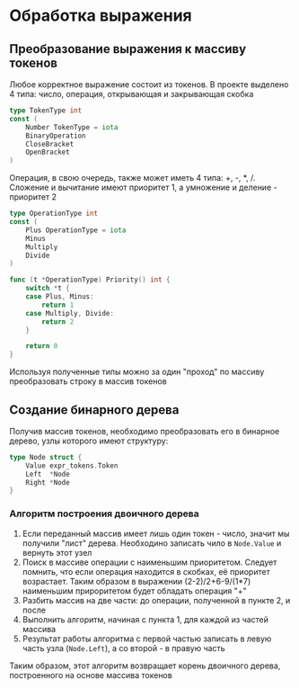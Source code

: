 # Обработка выражения

## Преобразование выражения к массиву токенов
Любое корректное выражение состоит из токенов. В проекте выделено 4 типа: число, операция, открывающая и закрывающая скобка
```Go
type TokenType int
const (
	Number TokenType = iota
	BinaryOperation
	CloseBracket
	OpenBracket
)
```

Операция, в свою очередь, также может иметь 4 типа: +, -, *, /. Сложение и вычитание имеют приоритет 1, а умножение и деление - приоритет 2
```Go
type OperationType int
const (
	Plus OperationType = iota
	Minus
	Multiply
	Divide
)

func (t *OperationType) Priority() int {
	switch *t {
	case Plus, Minus:
		return 1
	case Multiply, Divide:
		return 2
	}

	return 0
}
```

Используя полученные типы можно за один "проход" по массиву преобразовать строку в массив токенов

## Создание бинарного дерева
Получив массив токенов, необходимо преобразовать его в бинарное дерево, узлы которого имеют структуру:
```Go
type Node struct {
	Value expr_tokens.Token
	Left  *Node
	Right *Node
}
```

### Алгоритм построения двоичного дерева
1. Если переданный массив имеет лишь один токен - число, значит мы получили "лист" дерева. Необходино записать чило в `Node.Value` и вернуть этот узел
2. Поиск в массиве операции с наименьшим приоритетом. Следует помнить, что если операция находится в скобках, её приоритет возрастает. Таким образом в выражении (2-2)/2+6-9/(1*7) наименьшим прироритетом будет обладать операция "+"
3. Разбить массив на две части: до операции, полученной в пункте 2, и после
4. Выполнить алгоритм, начиная с пункта 1, для каждой из частей массива
5. Результат работы алгоритма с первой частью записать в левую часть узла (```Node.Left```), а со второй - в правую часть


Таким образом, этот алгоритм возвращает корень двоичного дерева, построенного на основе массива токенов